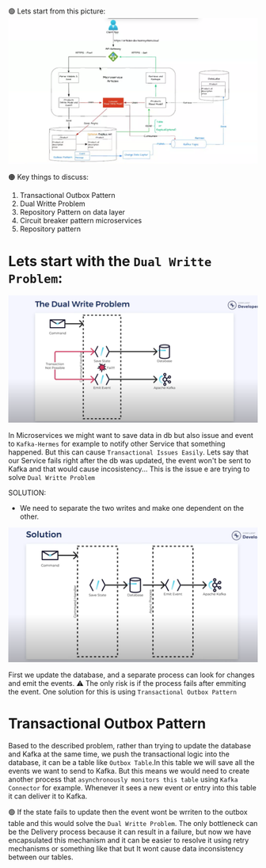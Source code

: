 🟢 Lets start from this picture:
![alt text](image.png)

🟠 Key things to discuss:
1. Transactional Outbox Pattern
2. Dual Writte Problem
2. Repository Pattern on data layer
3. Circuit breaker pattern microservices
4. Repository pattern

# Lets start with the `Dual Writte Problem`:
![alt text](image-1.png)

In Microservices we might want to save data in db but also issue and event to `Kafka-Hermes` for example to notify other Service that something happened. But this can cause `Transactional Issues Easily`. Lets say that our Service fails right after the db was updated, the event won't be sent to Kafka and that would cause incosistency... This is the issue e are trying to solve `Dual Writte Problem`

SOLUTION:
- We need to separate the two writes and make one dependent on the other.

![alt text](image-2.png)

First we update the database, and a separate process can look for changes and emit the events.
⚠️ The only risk is if the process fails after emmiting the event. One solution for this is using `Transactional Outbox Pattern`

# Transactional Outbox Pattern 
Based to the described problem, rather than trying to update the database and Kafka at the same time, we push the transactional logic into the database, it can be a table like `Outbox Table`.In this table we will save all the events we want to send to Kafka. But this means we would need to create another process that `asynchronously monitors this table` using `Kafka Connector` for example. Whenever it sees a new event or entry into this table it can deliver it to Kafka.

🟢 If the state fails to update then the event wont be wrriten to the outbox table and this would solve the `Dual Writte Problem`. The only bottleneck can be the Delivery process because it can result in a failure, but now we have encapsulated this mechanism and it can be easier to resolve it using retry mechanisms or something like that but It wont cause data inconsistency between our tables. 